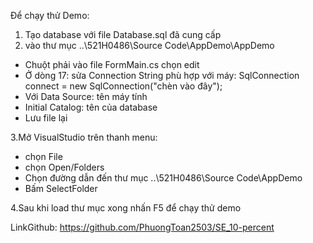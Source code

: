 Để chạy thử Demo:
1. Tạo database với file Database.sql đã cung cấp 
2. vào thư mục ..\521H0486\Source Code\AppDemo\AppDemo
- Chuột phải vào file FormMain.cs chọn edit
- Ở dòng 17: sửa Connection String phù hợp với máy: SqlConnection connect = new SqlConnection("chèn vào đây");
- Với Data Source: tên máy tính
- Initial Catalog: tên của database
- Lưu file lại

3.Mở VisualStudio trên thanh menu:
- chọn File
- chọn Open/Folders
- Chọn đường dẫn đến thư mục ..\521H0486\Source Code\AppDemo
- Bấm SelectFolder

4.Sau khi load thư mục xong nhấn F5 để chạy thử demo

LinkGithub: https://github.com/PhuongToan2503/SE_10-percent
